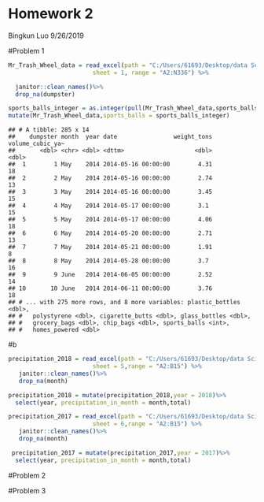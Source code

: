 Homework 2
================
Bingkun Luo
9/26/2019

\#Problem
1

``` r
Mr_Trash_Wheel_data = read_excel(path = "C:/Users/61693/Desktop/data Science/P8105_Hw2_bl2789/Trash-Wheel-Collection-Totals-8-6-19.xlsx",
                        sheet = 1, range = "A2:N336") %>%

  janitor::clean_names()%>%
  drop_na(dumpster)

sports_balls_integer = as.integer(pull(Mr_Trash_Wheel_data,sports_balls))  
mutate(Mr_Trash_Wheel_data,sports_balls = sports_balls_integer)
```

    ## # A tibble: 285 x 14
    ##    dumpster month  year date                weight_tons volume_cubic_ya~
    ##       <dbl> <chr> <dbl> <dttm>                    <dbl>            <dbl>
    ##  1        1 May    2014 2014-05-16 00:00:00        4.31               18
    ##  2        2 May    2014 2014-05-16 00:00:00        2.74               13
    ##  3        3 May    2014 2014-05-16 00:00:00        3.45               15
    ##  4        4 May    2014 2014-05-17 00:00:00        3.1                15
    ##  5        5 May    2014 2014-05-17 00:00:00        4.06               18
    ##  6        6 May    2014 2014-05-20 00:00:00        2.71               13
    ##  7        7 May    2014 2014-05-21 00:00:00        1.91                8
    ##  8        8 May    2014 2014-05-28 00:00:00        3.7                16
    ##  9        9 June   2014 2014-06-05 00:00:00        2.52               14
    ## 10       10 June   2014 2014-06-11 00:00:00        3.76               18
    ## # ... with 275 more rows, and 8 more variables: plastic_bottles <dbl>,
    ## #   polystyrene <dbl>, cigarette_butts <dbl>, glass_bottles <dbl>,
    ## #   grocery_bags <dbl>, chip_bags <dbl>, sports_balls <int>,
    ## #   homes_powered <dbl>

\#b

``` r
precipitation_2018 = read_excel(path = "C:/Users/61693/Desktop/data Science/P8105_Hw2_bl2789/Trash-Wheel-Collection-Totals-8-6-19.xlsx",
                        sheet = 5,range = "A2:B15") %>%
   janitor::clean_names()%>%
   drop_na(month)

precipitation_2018 = mutate(precipitation_2018,year = 2018)%>%
  select(year, precipitation_in_month = month,total)
```

``` r
precipitation_2017 = read_excel(path = "C:/Users/61693/Desktop/data Science/P8105_Hw2_bl2789/Trash-Wheel-Collection-Totals-8-6-19.xlsx",
                        sheet = 6,range = "A2:B15") %>%
   janitor::clean_names()%>%
   drop_na(month)

 precipitation_2017 = mutate(precipitation_2017,year = 2017)%>%
  select(year, precipitation_in_month = month,total) 
```

\#Problem 2

\#Problem 3
